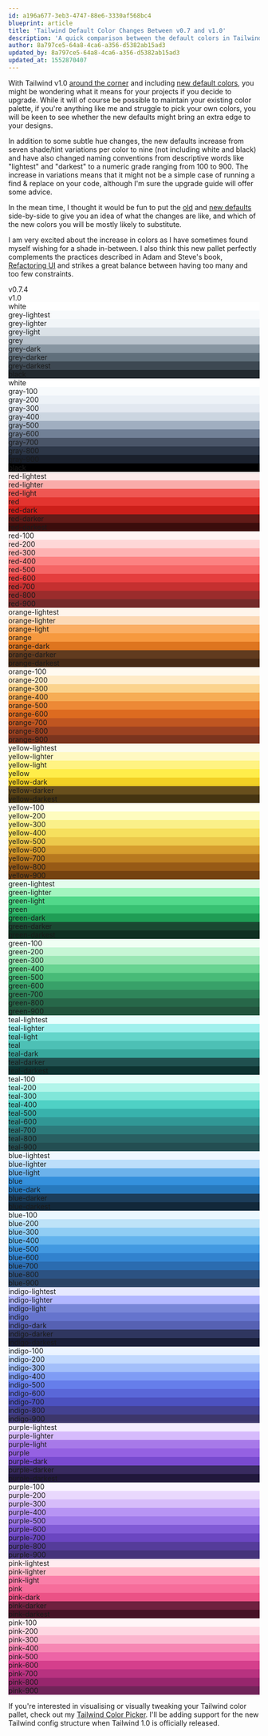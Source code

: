 ```yaml
---
id: a196a677-3eb3-4747-88e6-3330af568bc4
blueprint: article
title: 'Tailwind Default Color Changes Between v0.7 and v1.0'
description: 'A quick comparison between the default colors in Tailwind v0.7 and v1.0'
author: 8a797ce5-64a8-4ca6-a356-d5382ab15ad3
updated_by: 8a797ce5-64a8-4ca6-a356-d5382ab15ad3
updated_at: 1552870407
---
```

With Tailwind v1.0 [around the corner](https://twitter.com/adamwathan/status/1107074853700395008) and including [new default colors](https://twitter.com/steveschoger/status/1105575330029465600), you might be wondering what it means for your projects if you decide to upgrade. While it will of course be possible to maintain your existing color palette, if you're anything like me and struggle to pick your own colors, you will be keen to see whether the new defaults might bring an extra edge to your designs.

In addition to some subtle hue changes, the new defaults increase from seven shade/tint variations per color to nine (not including white and black) and have also changed naming conventions from descriptive words like "lightest" and "darkest" to a numeric grade ranging from 100 to 900. The increase in variations means that it might not be a simple case of running a find &amp; replace on your code, although I'm sure the upgrade guide will offer some advice.

In the mean time, I thought it would be fun to put the [old](https://github.com/tailwindcss/tailwindcss/blob/0.7.4/defaultConfig.stub.js) and [new defaults](https://github.com/tailwindcss/tailwindcss/blob/da10af26ebcd3f4013e6fd97dd031edb2c60bd02/stubs/defaultConfig.stub.js) side-by-side to give you an idea of what the changes are like, and which of the new colors you will be mostly likely to substitute.

I am very excited about the increase in colors as I have sometimes found myself wishing for a shade in-between. I also think this new pallet perfectly complements the practices described in Adam and Steve's book, [Refactoring UI](https://refactoringui.com/book/) and strikes a great balance between having too many and too few constraints.

<div class="max-w-sm flex mx-auto font-bold text-sm">
    <div class="w-1/2 p-4">
        v0.7.4
    </div>
    <div class="w-1/2 p-4">
        v1.0
    </div>
</div>

<div class="max-w-sm flex font-mono mx-auto">
    <div class="w-1/2 flex flex-col">
        <div class="flex-grow flex items-center p-4 text-black" style="background: #fff;">white</div>
        <div class="flex-grow flex items-center p-4 text-black" style="background: #f8fafc;">grey-lightest</div>
        <div class="flex-grow flex items-center p-4 text-black" style="background: #f1f5f8;">grey-lighter</div>
        <div class="flex-grow flex items-center p-4 text-black" style="background: #dae1e7;">grey-light</div>
        <div class="flex-grow flex items-center p-4 text-black" style="background: #b8c2cc;">grey</div>
        <div class="flex-grow flex items-center p-4 text-white" style="background: #8795a1;">grey-dark</div>
        <div class="flex-grow flex items-center p-4 text-white" style="background: #606f7b;">grey-darker</div>
        <div class="flex-grow flex items-center p-4 text-white" style="background: #3d4852;">grey-darkest</div>
        <div class="flex-grow flex items-center p-4 text-white" style="background: #22292f;">black</div>
    </div>
    <div class="w-1/2">
        <div class="p-4 text-black" style="background: #fff;">white</div>
        <div class="p-4 text-black" style="background: #f7fafc;">gray-100</div>
        <div class="p-4 text-black" style="background: #edf2f7;">gray-200</div>
        <div class="p-4 text-black" style="background: #e2e8f0;">gray-300</div>
        <div class="p-4 text-black" style="background: #cbd5e0;">gray-400</div>
        <div class="p-4 text-black" style="background: #a0aec0;">gray-500</div>
        <div class="p-4 text-white" style="background: #718096;">gray-600</div>
        <div class="p-4 text-white" style="background: #4a5568;">gray-700</div>
        <div class="p-4 text-white" style="background: #2d3748;">gray-800</div>
        <div class="p-4 text-white" style="background: #1a202c;">gray-900</div>
        <div class="p-4 text-white" style="background: #000;">black</div>
    </div>
</div>

<div class="max-w-sm flex font-mono mx-auto">
    <div class="w-1/2 flex flex-col">
        <div class="flex-grow flex items-center p-4 text-black" style="background: #fcebea">red-lightest</div>
        <div class="flex-grow flex items-center p-4 text-black" style="background: #f9acaa">red-lighter</div>
        <div class="flex-grow flex items-center p-4 text-black" style="background: #ef5753">red-light</div>
        <div class="flex-grow flex items-center p-4 text-black" style="background: #e3342f">red</div>
        <div class="flex-grow flex items-center p-4 text-white" style="background: #cc1f1a">red-dark</div>
        <div class="flex-grow flex items-center p-4 text-white" style="background: #621b18">red-darker</div>
        <div class="flex-grow flex items-center p-4 text-white" style="background: #3b0d0c">red-darkest</div>
    </div>
    <div class="w-1/2">
        <div class="flex-grow flex items-center p-4 text-black" style="background: #fff5f5">red-100</div>
        <div class="flex-grow flex items-center p-4 text-black" style="background: #fed7d7">red-200</div>
        <div class="flex-grow flex items-center p-4 text-black" style="background: #feb2b2">red-300</div>
        <div class="flex-grow flex items-center p-4 text-black" style="background: #fc8181">red-400</div>
        <div class="flex-grow flex items-center p-4 text-black" style="background: #f56565">red-500</div>
        <div class="flex-grow flex items-center p-4 text-white" style="background: #e53e3e">red-600</div>
        <div class="flex-grow flex items-center p-4 text-white" style="background: #c53030">red-700</div>
        <div class="flex-grow flex items-center p-4 text-white" style="background: #9b2c2c">red-800</div>
        <div class="flex-grow flex items-center p-4 text-white" style="background: #742a2a">red-900</div>
    </div>
</div>

<div class="max-w-sm flex font-mono mx-auto">
    <div class="w-1/2 flex flex-col">
        <div class="flex-grow flex items-center p-4 text-black" style="background: #fff5eb">orange-lightest</div>
        <div class="flex-grow flex items-center p-4 text-black" style="background: #fcd9b6">orange-lighter</div>
        <div class="flex-grow flex items-center p-4 text-black" style="background: #faad63">orange-light</div>
        <div class="flex-grow flex items-center p-4 text-black" style="background: #f6993f">orange</div>
        <div class="flex-grow flex items-center p-4 text-white" style="background: #de751f">orange-dark</div>
        <div class="flex-grow flex items-center p-4 text-white" style="background: #613b1f">orange-darker</div>
        <div class="flex-grow flex items-center p-4 text-white" style="background: #462a16">orange-darkest</div>
    </div>
    <div class="w-1/2">
        <div class="flex-grow flex items-center p-4 text-black" style="background: #fffaf0">orange-100</div>
        <div class="flex-grow flex items-center p-4 text-black" style="background: #feebc8">orange-200</div>
        <div class="flex-grow flex items-center p-4 text-black" style="background: #fbd38d">orange-300</div>
        <div class="flex-grow flex items-center p-4 text-black" style="background: #f6ad55">orange-400</div>
        <div class="flex-grow flex items-center p-4 text-black" style="background: #ed8936">orange-500</div>
        <div class="flex-grow flex items-center p-4 text-white" style="background: #dd6b20">orange-600</div>
        <div class="flex-grow flex items-center p-4 text-white" style="background: #c05621">orange-700</div>
        <div class="flex-grow flex items-center p-4 text-white" style="background: #9c4221">orange-800</div>
        <div class="flex-grow flex items-center p-4 text-white" style="background: #7b341e">orange-900</div>
    </div>
</div>

<div class="max-w-sm flex font-mono mx-auto">
    <div class="w-1/2 flex flex-col">
        <div class="flex-grow flex items-center p-4 text-black" style="background: #fcfbeb">yellow-lightest</div>
        <div class="flex-grow flex items-center p-4 text-black" style="background: #fff9c2">yellow-lighter</div>
        <div class="flex-grow flex items-center p-4 text-black" style="background: #fff382">yellow-light</div>
        <div class="flex-grow flex items-center p-4 text-black" style="background: #ffed4a">yellow</div>
        <div class="flex-grow flex items-center p-4 text-black" style="background: #f2d024">yellow-dark</div>
        <div class="flex-grow flex items-center p-4 text-white" style="background: #684f1d">yellow-darker</div>
        <div class="flex-grow flex items-center p-4 text-white" style="background: #453411">yellow-darkest</div>
    </div>
    <div class="w-1/2">
        <div class="flex-grow flex items-center p-4 text-black" style="background: #fffff0">yellow-100</div>
        <div class="flex-grow flex items-center p-4 text-black" style="background: #fefcbf">yellow-200</div>
        <div class="flex-grow flex items-center p-4 text-black" style="background: #faf089">yellow-300</div>
        <div class="flex-grow flex items-center p-4 text-black" style="background: #f6e05e">yellow-400</div>
        <div class="flex-grow flex items-center p-4 text-black" style="background: #ecc94b">yellow-500</div>
        <div class="flex-grow flex items-center p-4 text-black" style="background: #d69e2e">yellow-600</div>
        <div class="flex-grow flex items-center p-4 text-white" style="background: #b7791f">yellow-700</div>
        <div class="flex-grow flex items-center p-4 text-white" style="background: #975a16">yellow-800</div>
        <div class="flex-grow flex items-center p-4 text-white" style="background: #744210">yellow-900</div>
    </div>
</div>

<div class="max-w-sm flex font-mono mx-auto">
    <div class="w-1/2 flex flex-col">
        <div class="flex-grow flex items-center p-4 text-black" style="background: #e3fcec">green-lightest</div>
        <div class="flex-grow flex items-center p-4 text-black" style="background: #a2f5bf">green-lighter</div>
        <div class="flex-grow flex items-center p-4 text-black" style="background: #51d88a">green-light</div>
        <div class="flex-grow flex items-center p-4 text-black" style="background: #38c172">green</div>
        <div class="flex-grow flex items-center p-4 text-black" style="background: #1f9d55">green-dark</div>
        <div class="flex-grow flex items-center p-4 text-white" style="background: #1a4731">green-darker</div>
        <div class="flex-grow flex items-center p-4 text-white" style="background: #0f2f21">green-darkest</div>
    </div>
    <div class="w-1/2">
        <div class="flex-grow flex items-center p-4 text-black" style="background: #f0fff4">green-100</div>
        <div class="flex-grow flex items-center p-4 text-black" style="background: #c6f6d5">green-200</div>
        <div class="flex-grow flex items-center p-4 text-black" style="background: #9ae6b4">green-300</div>
        <div class="flex-grow flex items-center p-4 text-black" style="background: #68d391">green-400</div>
        <div class="flex-grow flex items-center p-4 text-black" style="background: #48bb78">green-500</div>
        <div class="flex-grow flex items-center p-4 text-black" style="background: #38a169">green-600</div>
        <div class="flex-grow flex items-center p-4 text-white" style="background: #2f855a">green-700</div>
        <div class="flex-grow flex items-center p-4 text-white" style="background: #276749">green-800</div>
        <div class="flex-grow flex items-center p-4 text-white" style="background: #22543d">green-900</div>
    </div>
</div>

<div class="max-w-sm flex font-mono mx-auto">
    <div class="w-1/2 flex flex-col">
        <div class="flex-grow flex items-center p-4 text-black" style="background: #e8fffe">teal-lightest</div>
        <div class="flex-grow flex items-center p-4 text-black" style="background: #a0f0ed">teal-lighter</div>
        <div class="flex-grow flex items-center p-4 text-black" style="background: #64d5ca">teal-light</div>
        <div class="flex-grow flex items-center p-4 text-black" style="background: #4dc0b5">teal</div>
        <div class="flex-grow flex items-center p-4 text-black" style="background: #38a89d">teal-dark</div>
        <div class="flex-grow flex items-center p-4 text-white" style="background: #20504f">teal-darker</div>
        <div class="flex-grow flex items-center p-4 text-white" style="background: #0d3331">teal-darkest</div>
    </div>
    <div class="w-1/2">
        <div class="flex-grow flex items-center p-4 text-black" style="background: #e6fffa">teal-100</div>
        <div class="flex-grow flex items-center p-4 text-black" style="background: #b2f5ea">teal-200</div>
        <div class="flex-grow flex items-center p-4 text-black" style="background: #81e6d9">teal-300</div>
        <div class="flex-grow flex items-center p-4 text-black" style="background: #4fd1c5">teal-400</div>
        <div class="flex-grow flex items-center p-4 text-black" style="background: #38b2ac">teal-500</div>
        <div class="flex-grow flex items-center p-4 text-black" style="background: #319795">teal-600</div>
        <div class="flex-grow flex items-center p-4 text-white" style="background: #2c7a7b">teal-700</div>
        <div class="flex-grow flex items-center p-4 text-white" style="background: #285e61">teal-800</div>
        <div class="flex-grow flex items-center p-4 text-white" style="background: #234e52">teal-900</div>
    </div>
</div>

<div class="max-w-sm flex font-mono mx-auto">
    <div class="w-1/2 flex flex-col">
        <div class="flex-grow flex items-center p-4 text-black" style="background: #eff8ff">blue-lightest</div>
        <div class="flex-grow flex items-center p-4 text-black" style="background: #bcdefa">blue-lighter</div>
        <div class="flex-grow flex items-center p-4 text-black" style="background: #6cb2eb">blue-light</div>
        <div class="flex-grow flex items-center p-4 text-black" style="background: #3490dc">blue</div>
        <div class="flex-grow flex items-center p-4 text-white" style="background: #2779bd">blue-dark</div>
        <div class="flex-grow flex items-center p-4 text-white" style="background: #1c3d5a">blue-darker</div>
        <div class="flex-grow flex items-center p-4 text-white" style="background: #12283a">blue-darkest</div>
    </div>
    <div class="w-1/2">
        <div class="flex-grow flex items-center p-4 text-black" style="background: #ebf8ff">blue-100</div>
        <div class="flex-grow flex items-center p-4 text-black" style="background: #bee3f8">blue-200</div>
        <div class="flex-grow flex items-center p-4 text-black" style="background: #90cdf4">blue-300</div>
        <div class="flex-grow flex items-center p-4 text-black" style="background: #63b3ed">blue-400</div>
        <div class="flex-grow flex items-center p-4 text-black" style="background: #4299e1">blue-500</div>
        <div class="flex-grow flex items-center p-4 text-white" style="background: #3182ce">blue-600</div>
        <div class="flex-grow flex items-center p-4 text-white" style="background: #2b6cb0">blue-700</div>
        <div class="flex-grow flex items-center p-4 text-white" style="background: #2c5282">blue-800</div>
        <div class="flex-grow flex items-center p-4 text-white" style="background: #2a4365">blue-900</div>
    </div>
</div>

<div class="max-w-sm flex font-mono mx-auto">
    <div class="w-1/2 flex flex-col">
        <div class="flex-grow flex items-center p-4 text-black" style="background: #e6e8ff">indigo-lightest</div>
        <div class="flex-grow flex items-center p-4 text-black" style="background: #b2b7ff">indigo-lighter</div>
        <div class="flex-grow flex items-center p-4 text-black" style="background: #7886d7">indigo-light</div>
        <div class="flex-grow flex items-center p-4 text-black" style="background: #6574cd">indigo</div>
        <div class="flex-grow flex items-center p-4 text-white" style="background: #5661b3">indigo-dark</div>
        <div class="flex-grow flex items-center p-4 text-white" style="background: #2f365f">indigo-darker</div>
        <div class="flex-grow flex items-center p-4 text-white" style="background: #191e38">indigo-darkest</div>
    </div>
    <div class="w-1/2">
        <div class="flex-grow flex items-center p-4 text-black" style="background: #ebf4ff">indigo-100</div>
        <div class="flex-grow flex items-center p-4 text-black" style="background: #c3dafe">indigo-200</div>
        <div class="flex-grow flex items-center p-4 text-black" style="background: #a3bffa">indigo-300</div>
        <div class="flex-grow flex items-center p-4 text-black" style="background: #7f9cf5">indigo-400</div>
        <div class="flex-grow flex items-center p-4 text-black" style="background: #667eea">indigo-500</div>
        <div class="flex-grow flex items-center p-4 text-white" style="background: #5a67d8">indigo-600</div>
        <div class="flex-grow flex items-center p-4 text-white" style="background: #4c51bf">indigo-700</div>
        <div class="flex-grow flex items-center p-4 text-white" style="background: #434190">indigo-800</div>
        <div class="flex-grow flex items-center p-4 text-white" style="background: #3c366b">indigo-900</div>
    </div>
</div>

<div class="max-w-sm flex font-mono mx-auto">
    <div class="w-1/2 flex flex-col">
        <div class="flex-grow flex items-center p-4 text-black" style="background: #f3ebff">purple-lightest</div>
        <div class="flex-grow flex items-center p-4 text-black" style="background: #d6bbfc">purple-lighter</div>
        <div class="flex-grow flex items-center p-4 text-black" style="background: #a779e9">purple-light</div>
        <div class="flex-grow flex items-center p-4 text-black" style="background: #9561e2">purple</div>
        <div class="flex-grow flex items-center p-4 text-white" style="background: #794acf">purple-dark</div>
        <div class="flex-grow flex items-center p-4 text-white" style="background: #382b5f">purple-darker</div>
        <div class="flex-grow flex items-center p-4 text-white" style="background: #21183c">purple-darkest</div>
    </div>
    <div class="w-1/2">
        <div class="flex-grow flex items-center p-4 text-black" style="background: #faf5ff">purple-100</div>
        <div class="flex-grow flex items-center p-4 text-black" style="background: #e9d8fd">purple-200</div>
        <div class="flex-grow flex items-center p-4 text-black" style="background: #d6bcfa">purple-300</div>
        <div class="flex-grow flex items-center p-4 text-black" style="background: #b794f4">purple-400</div>
        <div class="flex-grow flex items-center p-4 text-black" style="background: #9f7aea">purple-500</div>
        <div class="flex-grow flex items-center p-4 text-white" style="background: #805ad5">purple-600</div>
        <div class="flex-grow flex items-center p-4 text-white" style="background: #6b46c1">purple-700</div>
        <div class="flex-grow flex items-center p-4 text-white" style="background: #553c9a">purple-800</div>
        <div class="flex-grow flex items-center p-4 text-white" style="background: #44337a">purple-900</div>
    </div>
</div>

<div class="max-w-sm flex font-mono mx-auto">
    <div class="w-1/2 flex flex-col">
        <div class="flex-grow flex items-center p-4 text-black" style="background: #ffebef">pink-lightest</div>
        <div class="flex-grow flex items-center p-4 text-black" style="background: #ffbbca">pink-lighter</div>
        <div class="flex-grow flex items-center p-4 text-black" style="background: #fa7ea8">pink-light</div>
        <div class="flex-grow flex items-center p-4 text-black" style="background: #f66d9b">pink</div>
        <div class="flex-grow flex items-center p-4 text-white" style="background: #eb5286">pink-dark</div>
        <div class="flex-grow flex items-center p-4 text-white" style="background: #6f213f">pink-darker</div>
        <div class="flex-grow flex items-center p-4 text-white" style="background: #451225">pink-darkest</div>
    </div>
    <div class="w-1/2">
        <div class="flex-grow flex items-center p-4 text-black" style="background: #fff5f7">pink-100</div>
        <div class="flex-grow flex items-center p-4 text-black" style="background: #fed7e2">pink-200</div>
        <div class="flex-grow flex items-center p-4 text-black" style="background: #fbb6ce">pink-300</div>
        <div class="flex-grow flex items-center p-4 text-black" style="background: #f687b3">pink-400</div>
        <div class="flex-grow flex items-center p-4 text-black" style="background: #ed64a6">pink-500</div>
        <div class="flex-grow flex items-center p-4 text-white" style="background: #d53f8c">pink-600</div>
        <div class="flex-grow flex items-center p-4 text-white" style="background: #b83280">pink-700</div>
        <div class="flex-grow flex items-center p-4 text-white" style="background: #97266d">pink-800</div>
        <div class="flex-grow flex items-center p-4 text-white" style="background: #702459">pink-900</div>
    </div>
</div>

If you're interested in visualising or visually tweaking your Tailwind color pallet, check out my [Tailwind Color Picker](https://tailwind-color-picker.jessarcher.com/). I'll be adding support for the new Tailwind config structure when Tailwind 1.0 is officially released.
